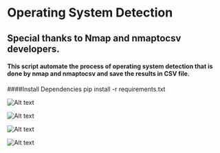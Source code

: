 # Operating System Detection

## Special thanks to Nmap and nmaptocsv developers.

#### This script automate the process of operating system detection that is done by nmap and nmaptocsv and save the results in CSV file.

####Install Dependencies
pip install -r requirements.txt

![Alt text](https://raw.githubusercontent.com/crazywifi/OS_Detection/master/Screenshots/1.PNG)

![Alt text](https://raw.githubusercontent.com/crazywifi/OS_Detection/master/Screenshots/2.PNG)

![Alt text](https://raw.githubusercontent.com/crazywifi/OS_Detection/master/Screenshots/3.PNG)

![Alt text](https://raw.githubusercontent.com/crazywifi/OS_Detection/master/Screenshots/4.PNG)
